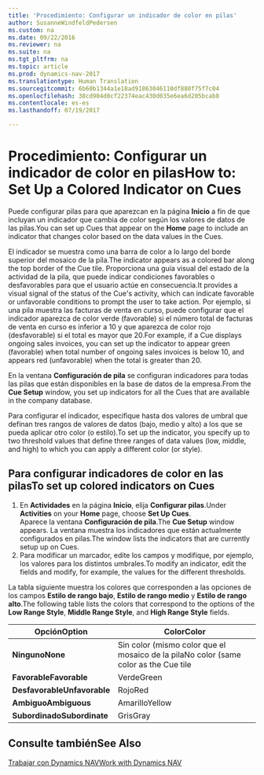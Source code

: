 ```yaml
---
title: 'Procedimiento: Configurar un indicador de color en pilas'
author: SusanneWindfeldPedersen
ms.custom: na
ms.date: 09/22/2016
ms.reviewer: na
ms.suite: na
ms.tgt_pltfrm: na
ms.topic: article
ms.prod: dynamics-nav-2017
ms.translationtype: Human Translation
ms.sourcegitcommit: 6b60b1344a1e18ad91863046110df880f75f7c04
ms.openlocfilehash: 38cd904d0cf22374eac430d035e6ea6d205bcab8
ms.contentlocale: es-es
ms.lasthandoff: 07/19/2017

---
```

    
# <a name="how-to-set-up-a-colored-indicator-on-cues"></a><span data-ttu-id="760a6-102">Procedimiento: Configurar un indicador de color en pilas</span><span class="sxs-lookup"><span data-stu-id="760a6-102">How to: Set Up a Colored Indicator on Cues</span></span>
<span data-ttu-id="760a6-103">Puede configurar pilas para que aparezcan en la página **Inicio** a fin de que incluyan un indicador que cambia de color según los valores de datos de las pilas.</span><span class="sxs-lookup"><span data-stu-id="760a6-103">You can set up Cues that appear on the **Home** page to include an indicator that changes color based on the data values in the Cues.</span></span> 

<span data-ttu-id="760a6-104">El indicador se muestra como una barra de color a lo largo del borde superior del mosaico de la pila.</span><span class="sxs-lookup"><span data-stu-id="760a6-104">The indicator appears as a colored bar along the top border of the Cue tile.</span></span> <span data-ttu-id="760a6-105">Proporciona una guía visual del estado de la actividad de la pila, que puede indicar condiciones favorables o desfavorables para que el usuario actúe en consecuencia.</span><span class="sxs-lookup"><span data-stu-id="760a6-105">It provides a visual signal of the status of the Cue's activity, which can indicate favorable or unfavorable conditions to prompt the user to take action.</span></span> <span data-ttu-id="760a6-106">Por ejemplo, si una pila muestra las facturas de venta en curso, puede configurar que el indicador aparezca de color verde (favorable) si el número total de facturas de venta en curso es inferior a 10 y que aparezca de color rojo (desfavorable) si el total es mayor que 20.</span><span class="sxs-lookup"><span data-stu-id="760a6-106">For example, if a Cue displays ongoing sales invoices, you can set up the indicator to appear green (favorable) when total number of ongoing sales invoices is below 10, and appears red (unfavorable) when the total is greater than 20.</span></span>

<span data-ttu-id="760a6-107">En la ventana **Configuración de pila** se configuran indicadores para todas las pilas que están disponibles en la base de datos de la empresa.</span><span class="sxs-lookup"><span data-stu-id="760a6-107">From the **Cue Setup** window, you set up indicators for all the Cues that are available in the company database.</span></span>

<span data-ttu-id="760a6-108">Para configurar el indicador, especifique hasta dos valores de umbral que definan tres rangos de valores de datos (bajo, medio y alto) a los que se pueda aplicar otro color (o estilo).</span><span class="sxs-lookup"><span data-stu-id="760a6-108">To set up the indicator, you specify up to two threshold values that define three ranges of data values (low, middle, and high) to which you can apply a different color (or style).</span></span>

## <a name="to-set-up-colored-indicators-on-cues"></a><span data-ttu-id="760a6-109">Para configurar indicadores de color en las pilas</span><span class="sxs-lookup"><span data-stu-id="760a6-109">To set up colored indicators on Cues</span></span>
1. <span data-ttu-id="760a6-110">En **Actividades** en la página **Inicio**, elija **Configurar pilas**.</span><span class="sxs-lookup"><span data-stu-id="760a6-110">Under **Activities** on your **Home** page, choose **Set Up Cues**.</span></span>  
<span data-ttu-id="760a6-111">Aparece la ventana **Configuración de pila**.</span><span class="sxs-lookup"><span data-stu-id="760a6-111">The **Cue Setup** window appears.</span></span> <span data-ttu-id="760a6-112">La ventana muestra los indicadores que están actualmente configurados en pilas.</span><span class="sxs-lookup"><span data-stu-id="760a6-112">The window lists the indicators that are currently setup up on Cues.</span></span>
2. <span data-ttu-id="760a6-113">Para modificar un marcador, edite los campos y modifique, por ejemplo, los valores para los distintos umbrales.</span><span class="sxs-lookup"><span data-stu-id="760a6-113">To modify an indicator, edit the fields and modify, for example, the values for the different thresholds.</span></span>  

<span data-ttu-id="760a6-114">La tabla siguiente muestra los colores que corresponden a las opciones de los campos **Estilo de rango bajo**, **Estilo de rango medio** y **Estilo de rango alto**.</span><span class="sxs-lookup"><span data-stu-id="760a6-114">The following table lists the colors that correspond to the options of the **Low Range Style**, **Middle Range Style**, and **High Range Style** fields.</span></span>

|<span data-ttu-id="760a6-115">Opción</span><span class="sxs-lookup"><span data-stu-id="760a6-115">Option</span></span>|<span data-ttu-id="760a6-116">Color</span><span class="sxs-lookup"><span data-stu-id="760a6-116">Color</span></span>|
|------|-----|
|<span data-ttu-id="760a6-117">**Ninguno**</span><span class="sxs-lookup"><span data-stu-id="760a6-117">**None**</span></span>|<span data-ttu-id="760a6-118">Sin color (mismo color que el mosaico de la pila</span><span class="sxs-lookup"><span data-stu-id="760a6-118">No color (same color as the Cue tile</span></span>|
|<span data-ttu-id="760a6-119">**Favorable**</span><span class="sxs-lookup"><span data-stu-id="760a6-119">**Favorable**</span></span>|<span data-ttu-id="760a6-120">Verde</span><span class="sxs-lookup"><span data-stu-id="760a6-120">Green</span></span>|
|<span data-ttu-id="760a6-121">**Desfavorable**</span><span class="sxs-lookup"><span data-stu-id="760a6-121">**Unfavorable**</span></span>|<span data-ttu-id="760a6-122">Rojo</span><span class="sxs-lookup"><span data-stu-id="760a6-122">Red</span></span>|
|<span data-ttu-id="760a6-123">**Ambiguo**</span><span class="sxs-lookup"><span data-stu-id="760a6-123">**Ambiguous**</span></span>|<span data-ttu-id="760a6-124">Amarillo</span><span class="sxs-lookup"><span data-stu-id="760a6-124">Yellow</span></span>|
|<span data-ttu-id="760a6-125">**Subordinado**</span><span class="sxs-lookup"><span data-stu-id="760a6-125">**Subordinate**</span></span>|<span data-ttu-id="760a6-126">Gris</span><span class="sxs-lookup"><span data-stu-id="760a6-126">Gray</span></span>|

## <a name="see-also"></a><span data-ttu-id="760a6-127">Consulte también</span><span class="sxs-lookup"><span data-stu-id="760a6-127">See Also</span></span>
[<span data-ttu-id="760a6-128">Trabajar con Dynamics NAV</span><span class="sxs-lookup"><span data-stu-id="760a6-128">Work with Dynamics NAV</span></span>](ui-work-product.md)


